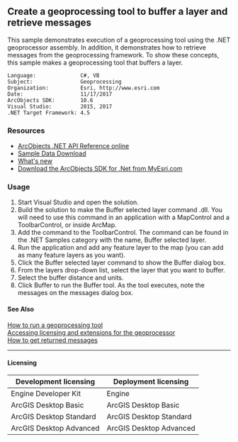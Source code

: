 ## Create a geoprocessing tool to buffer a layer and retrieve messages

  <div xmlns="http://www.w3.org/1999/xhtml" xmlns:my="http://schemas.microsoft.com/office/infopath/2003/myXSD/2006-02-10T23:25:53">This sample demonstrates execution of a geoprocessing tool using the .NET geoprocessor assembly. In addition, it demonstrates how to retrieve messages from the geoprocessing framework. To show these concepts, this sample makes a geoprocessing tool that buffers a layer. </div>  


<!-- TODO: Fill this section below with metadata about this sample-->
```
Language:              C#, VB
Subject:               Geoprocessing
Organization:          Esri, http://www.esri.com
Date:                  11/17/2017
ArcObjects SDK:        10.6
Visual Studio:         2015, 2017
.NET Target Framework: 4.5
```

### Resources

* [ArcObjects .NET API Reference online](http://desktop.arcgis.com/en/arcobjects/latest/net/webframe.htm)  
* [Sample Data Download](../../releases)  
* [What's new](http://desktop.arcgis.com/en/arcobjects/latest/net/webframe.htm#91cabc68-2271-400a-8ff9-c7fb25108546.htm)  
* [Download the ArcObjects SDK for .Net from MyEsri.com](https://my.esri.com/)  

### Usage
1. Start Visual Studio and open the solution.  
1. Build the solution to make the Buffer selected layer command .dll. You will need to use this command in an application with a MapControl and a ToolbarControl, or inside ArcMap.  
1. Add the command to the ToolbarControl. The command can be found in the .NET Samples category with the name, Buffer selected layer.  
1. Run the application and add any feature layer to the map (you can add as many feature layers as you want).  
1. Click the Buffer selected layer command to show the Buffer dialog box.  
1. From the layers drop-down list, select the layer that you want to buffer.  
1. Select the buffer distance and units.  
1. Click Buffer to run the Buffer tool. As the tool executes, note the messages on the messages dialog box.  







#### See Also  
[How to run a geoprocessing tool](http://desktop.arcgis.com/search/?q=How%20to%20run%20a%20geoprocessing%20tool&p=0&language=en&product=arcobjects-sdk-dotnet&version=&n=15&collection=help)  
[Accessing licensing and extensions for the geoprocessor](http://desktop.arcgis.com/search/?q=Accessing%20licensing%20and%20extensions%20for%20the%20geoprocessor&p=0&language=en&product=arcobjects-sdk-dotnet&version=&n=15&collection=help)  
[How to get returned messages](http://desktop.arcgis.com/search/?q=How%20to%20get%20returned%20messages&p=0&language=en&product=arcobjects-sdk-dotnet&version=&n=15&collection=help)  


---------------------------------

#### Licensing  
| Development licensing | Deployment licensing | 
| ------------- | ------------- | 
| Engine Developer Kit | Engine |  
| ArcGIS Desktop Basic | ArcGIS Desktop Basic |  
| ArcGIS Desktop Standard | ArcGIS Desktop Standard |  
| ArcGIS Desktop Advanced | ArcGIS Desktop Advanced |  


